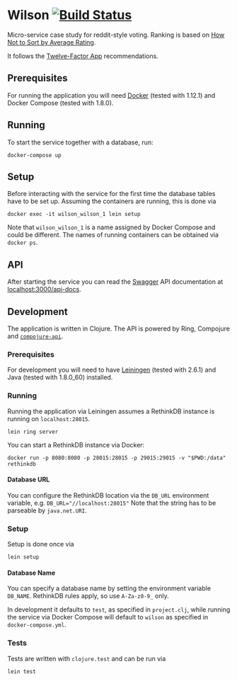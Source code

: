 # Wilson [![Build Status](https://travis-ci.org/qwtel/wilson.svg?branch=master)](https://travis-ci.org/qwtel/wilson)
Micro-service case study for reddit-style voting.
Ranking is based on [How Not to Sort by Average Rating][not-average].

It follows the [Twelve-Factor App][12-factor-app] recommendations.

## Prerequisites
For running the application you will need [Docker] (tested with 1.12.1) and Docker Compose (tested with 1.8.0).

## Running
To start the service together with a database, run:

    docker-compose up

## Setup
Before interacting with the service for the first time the database tables have to be set up.
Assuming the containers are running, this is done via

    docker exec -it wilson_wilson_1 lein setup

Note that `wilson_wilson_1` is a name assigned by Docker Compose and could be different. The names of running containers can be obtained via `docker ps`.

## API
After starting the service you can read the [Swagger] API documentation at [localhost:3000/api-docs](http://localhost:3000/api-docs).

## Development
The application is written in Clojure. The API is powered by Ring, Compojure and [`compojure-api`][compojure-api].

### Prerequisites
For development you will need to have [Leiningen] (tested with 2.6.1) and Java (tested with 1.8.0_60) installed.

### Running
Running the application via Leiningen assumes a RethinkDB instance is running on `localhost:28015`.

    lein ring server

You can start a RethinkDB instance via Docker:

    docker run -p 8080:8080 -p 28015:28015 -p 29015:29015 -v "$PWD:/data" rethinkdb

#### Database URL
You can configure the RethinkDB location via the `DB_URL` environment variable, e.g.
`DB_URL="//localhost:28015"`
Note that the string has to be parseable by `java.net.URI`.

### Setup
Setup is done once via

    lein setup

#### Database Name
You can specify a database name by setting the environment variable `DB_NAME`.
RethinkDB rules apply, so use `A-Za-z0-9_` only.

In development it defaults to `test`, as specified in `project.clj`, while running the service via Docker Compose will default to `wilson` as specified in `docker-compose.yml`.

### Tests
Tests are written with `clojure.test` and can be run via

    lein test

[not-average]: http://www.evanmiller.org/how-not-to-sort-by-average-rating.html
[12-factor-app]: https://12factor.net/
[leiningen]: https://github.com/technomancy/leiningen
[docker]: https://www.docker.com/
[swagger]: http://swagger.io/
[compojure-api]: https://github.com/metosin/compojure-api
